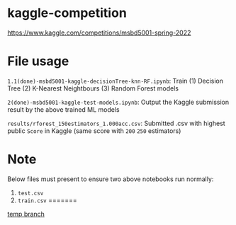# kaggle-competition

https://www.kaggle.com/competitions/msbd5001-spring-2022

# File usage

`1.1(done)-msbd5001-kaggle-decisionTree-knn-RF.ipynb`:  Train (1) Decision Tree (2) K-Nearest Neightbours (3) Random Forest models

`2(done)-msbd5001-kaggle-test-models.ipynb`:    Output the Kaggle submission result by the above trained ML models

`results/rforest_150estimators_1.000acc.csv`:   Submitted .csv with highest public `Score` in Kaggle (same score with `200` `250` estimators)

# Note

Below files must present to ensure two above notebooks run normally:

1. `test.csv`
2. `train.csv`
=======

[temp branch](https://github.com/singhst/kaggle-competition/tree/temp)


